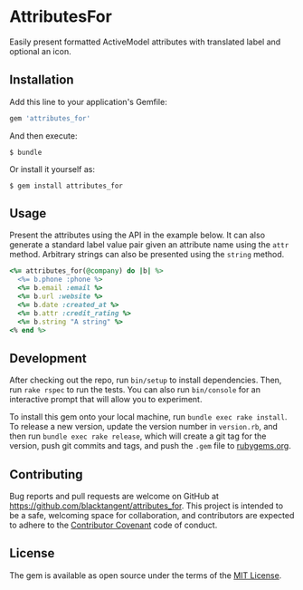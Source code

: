 # AttributesFor

Easily present formatted ActiveModel attributes with translated label and optional an icon.

## Installation

Add this line to your application's Gemfile:

```ruby
gem 'attributes_for'
```

And then execute:

    $ bundle

Or install it yourself as:

    $ gem install attributes_for

## Usage

Present the attributes using the API in the example below. It can also generate a
standard label value pair given an attribute name using the `attr` method. Arbitrary
strings can also be presented using the `string` method.

```ruby
<%= attributes_for(@company) do |b| %>
  <%= b.phone :phone %>
  <%= b.email :email %>
  <%= b.url :website %>
  <%= b.date :created_at %>
  <%= b.attr :credit_rating %>
  <%= b.string "A string" %>
<% end %>
```

## Development

After checking out the repo, run `bin/setup` to install dependencies. Then, run `rake rspec` to run the tests. You can also run `bin/console` for an interactive prompt that will allow you to experiment.

To install this gem onto your local machine, run `bundle exec rake install`. To release a new version, update the version number in `version.rb`, and then run `bundle exec rake release`, which will create a git tag for the version, push git commits and tags, and push the `.gem` file to [rubygems.org](https://rubygems.org).

## Contributing

Bug reports and pull requests are welcome on GitHub at https://github.com/blacktangent/attributes_for. This project is intended to be a safe, welcoming space for collaboration, and contributors are expected to adhere to the [Contributor Covenant](contributor-covenant.org) code of conduct.


## License

The gem is available as open source under the terms of the [MIT License](http://opensource.org/licenses/MIT).

